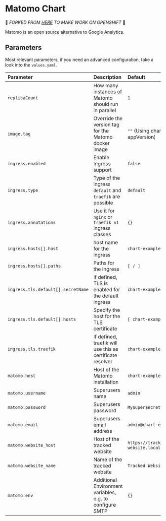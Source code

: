 # Matomo Chart

🍴 *FORKED FROM [HERE](https://gitlab.com/ideaplexus/helm/matomo) TO MAKE WORK ON OPENSHIFT* 🍴


Matomo is an open source alternative to Google Analytics.

## Parameters

Most relevant parameters, if you need an advanced configuration, take a look into the `values.yaml`.

| Parameter | Description | Default |
|:----------|:------------|:--------|
| `replicaCount` | How many instances of Matomo should run in parallel | `1` |
| `image.tag` | Override the version tag for the Matomo docker image | `""` (Using chart appVersion)             |
| `ingress.enabled` | Enable Ingress support | `false`  |
| `ingress.type` | Type of the ingress `default` and `traefik` are possible  | `default` |
| `ingress.annotations` | Use it for `nginx` or `traefik v1` ingress classes | `{}` |
| `ingress.hosts[].host` | host name for the ingress | `chart-example.local` |
| `ingress.hosts[].paths` | Paths for the ingress| `[ / ]` |
| `ingress.tls.default[].secretName` | If defined, TLS is enabled for the default ingress | `chart-example-tls` |
| `ingress.tls.default[].hosts` | Specify the host for the TLS certificate | `[ chart-example.local ]` |
| `ingress.tls.traefik` | If defined, traefik will use this as certificate resolver | `chart-example-tls` |
| `matomo.host` | Host of the Matomo installation | `chart-example.local` |
| `matomo.username` | Superusers name | `admin` |
| `matomo.password` | Superusers password | `My$uper$ecretPassword123#` |
| `matomo.email` | Superusers email address | `admin@chart-example.local` | 
| `matomo.website_host` | Host of the tracked website | `https://tracked-website.local` |
| `matomo.website_name` | Name of the tracked website | `Tracked Website` |
| `matomo.env` | Additional Environment variables, e.g. to configure SMTP | `{}` |



